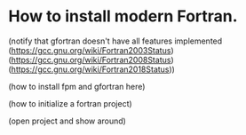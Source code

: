 # How to install modern Fortran.

(notify that gfortran doesn't have all features implemented
  (https://gcc.gnu.org/wiki/Fortran2003Status)
  (https://gcc.gnu.org/wiki/Fortran2008Status)
  (https://gcc.gnu.org/wiki/Fortran2018Status))

(how to install fpm and gfortran here)

(how to initialize a fortran project)

(open project and show around)
